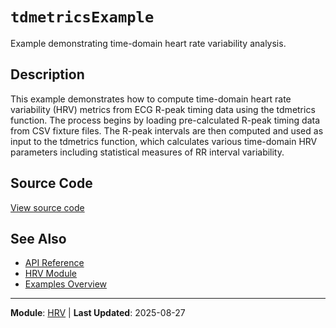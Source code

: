 # `tdmetricsExample`

Example demonstrating time-domain heart rate variability analysis.

## Description

This example demonstrates how to compute time-domain heart rate variability (HRV) metrics from ECG R-peak timing data using the tdmetrics function. The process begins by loading pre-calculated R-peak timing data from CSV fixture files. The R-peak intervals are then computed and used as input to the tdmetrics function, which calculates various time-domain HRV parameters including statistical measures of RR interval variability.

## Source Code

[View source code](https://github.com/BSICoS/biosigmat/tree/main/examples/hrv/tdmetricsExample.m)

## See Also

- [API Reference](../index.md)
- [HRV Module](../api/hrv/index.md)
- [Examples Overview](index.md)

---

**Module**: [HRV](../api/hrv/index.md) | **Last Updated**: 2025-08-27
